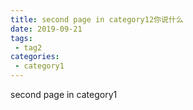 ```yaml
---
title: second page in category12你说什么
date: 2019-09-21
tags:
 - tag2
categories:
 - category1
---
```


second page in category1